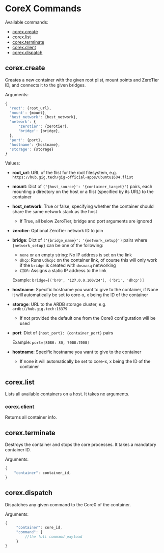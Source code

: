 # CoreX Commands

Available commands:

- [corex.create](#create)
- [corex.list](#list)
- [corex.terminate](#terminate)
- [corex.client](#client)
- [corex.dispatch](#dispatch)


<a id="create"></a>
## corex.create

Creates a new container with the given root plist, mount points and ZeroTier ID, and connects it to the given bridges.

Arguments:

```javascript
{
  'root': {root_url},
  'mount': {mount},
  'host_network': {host_network},
  'network': {
      'zerotier': {zerotier},
      'bridge': {bridge},
  },
  'port': {port},
  'hostname': {hostname},
  'storage': {storage}
}
```

Values:

- **root_url**: URL of the flist for the root filesystem, e.g. `https://hub.gig.tech/gig-official-apps/ubuntu1604.flist`

- **mount**: Dict of `('{host_source}': '{container_target}')` pairs, each mounting a directory on the host or a flist (specified by its URL) to the container

- **host_network**: True or false, specifying whether the container should share the same network stack as the host
  - If True, all below ZeroTier, bridge and port arguments are ignored

- **zerotier**: Optional ZeroTier network ID to join

- **bridge**: Dict of `('{bridge_name}': '{network_setup}')` pairs where `{network_setup}` can be one of the following:
  - `none` or an empty string: No IP address is set on the link
  - `dhcp`: Runs `Udhcpc` on the container link, of course this will only work if the `bridge` is created with `dnsmasq` networking
  - `CIDR`: Assigns a static IP address to the link

  Example: `bridge=[('br0', '127.0.0.100/24'), ('br1', 'dhcp')]`

- **hostname**: Specific hostname you want to give to the container, if None it will automatically be set to core-x, x being the ID of the container

- **storage**: URL to the ARDB storage cluster, e.g. `ardb://hub.gig.tech:16379`
  - If not provided the default one from the Core0 configuration will be used

- **port**: Dict of `{host_port}: {container_port}` pairs

  Example: `port=[8080: 80, 7000:7000]`

- **hostname**: Specific hostname you want to give to the container
  - If none it will automatically be set to core-x, x being the ID of the container


<a id="list"></a>
## corex.list

Lists all available containers on a host. It takes no arguments.


<a id="client"></a>
### corex.client

Returns all container info.


<a id="terminate"></a>
## corex.terminate

Destroys the container and stops the core processes. It takes a mandatory container ID.

Arguments:

```javascript
{
    "container": container_id,
}
```

<a id="dispatch"></a>
## corex.dispatch

Dispatches any given command to the Core0 of the container.

Arguments:
```javascript
{
     "container": core_id,
     "command": {
         //the full command payload
     }
}
```
